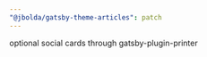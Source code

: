 ```yaml
---
"@jbolda/gatsby-theme-articles": patch
---
```


optional social cards through gatsby-plugin-printer
